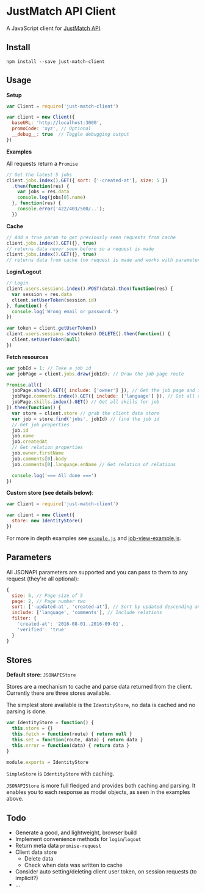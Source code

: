 # JustMatch API Client

A JavaScript client for [JustMatch API](https://github.com/justarrived/just_match_api).

## Install

```
npm install --save just-match-client
```

## Usage

__Setup__

```javascript
var Client = require('just-match-client')

var client = new Client({
  baseURL: 'http://localhost:3000',
  promoCode: 'xyz', // Optional
  __debug__: true  // Toggle debugging output
})
```

__Examples__

All requests return a `Promise`

```javascript
// Get the latest 5 jobs
client.jobs.index().GET({ sort: ['-created-at'], size: 5 })
  .then(function(res) {
    var jobs = res.data
    console.log(jobs[0].name)
  }, function(res) {
    console.error('422/403/500/..');
  })
```

__Cache__
```javascript
// Add a true param to get previously seen requests from cache
client.jobs.index().GET({}, true)
// returns data never seen before so a request is made
client.jobs.index().GET({}, true)
// returns data from cache (no request is made and works with parameters)
```

__Login/Logout__

```javascript
// Login
client.users.sessions.index().POST(data).then(function(res) {
  var session = res.data
  client.setUserToken(session.id)
}, function() {
  console.log('Wrong email or password.')
})
```

```javascript
var token = client.getUserToken()
client.users.sessions.show(token).DELETE().then(function() {
  client.setUserToken(null)
})
```

__Fetch resources__

```javascript
var jobId = 1; // Take a job id
var jobPage = client.jobs.draw(jobId); // Draw the job page route

Promise.all([
  jobPage.show().GET({ include: ['owner'] }), // Get the job page and include the owner in the response
  jobPage.comments.index().GET({ include: ['language'] }), // Get all comments for job and include the language
  jobPage.skills.index().GET() // Get all skills for job
]).then(function() {
  var store = client.store // grab the client data store
  var job = store.find('jobs', jobId) // find the job id
  // Get job properties
  job.id
  job.name
  job.createdAt
  // Get relation properties
  job.owner.firstName
  job.comments[0].body
  job.comments[0].language.enName // Get relation of relations

  console.log('=== All done ===')
})
```

__Custom store (see details below)__:

```javascript
var Client = require('just-match-client')

var client = new Client({
  store: new IdentityStore()
})
```

For more in depth examples see [`example.js`](example.js) and [job-view-example.js](job-view-example.js).

## Parameters

All JSONAPI parameters are supported and you can pass to them to any request (they're all optional):

```javascript
{
  size: 5, // Page size of 5
  page: 2, // Page number two
  sort: ['-updated-at', 'created-at'], // Sort by updated descending and then by created ascending
  include: ['language', 'comments'], // Include relations
  filter: {
    'created-at': '2016-08-01..2016-09-01',
    'verified': 'true'
  }
}
```

## Stores

__Default store__: `JSONAPIStore`

Stores are a mechanism to cache and parse data returned from the client. Currently there are three stores available.

The simplest store available is the `IdentityStore`, no data is cached and no parsing is done.

```javascript
var IdentityStore = function() {
  this.store = {}
  this.fetch = function(route) { return null }
  this.set = function(route, data) { return data }
  this.error = function(data) { return data }
}

module.exports = IdentityStore
```

`SimpleStore` is `IdentityStore` with caching.

`JSONAPIStore` is more full fledged and provides both caching and parsing. It enables you to each response as model objects, as seen in the examples above.

## Todo

* Generate a good, and lightweight, browser build
* Implement convenience methods for `login`/`logout`
* Return meta data `promise-request`
* Client data store
  - Delete data
  - Check when data was written to cache
* Consider auto setting/deleting client user token, on session requests (to implicit?)
* ...
